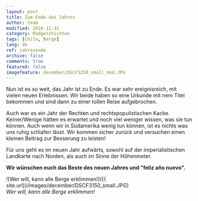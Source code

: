 ```yaml
---
layout: post
title: Zum Ende des Jahres
author: team
modified: 2016-12-31
category: Radgeschichten
tags: [Chile, Berge]
lang: de
ref: jahresende
archive: false
comments: true
featured: false
imagefeature: december/DSCF3258_small_mod.JPG
---
```


Nun ist es so weit, das Jahr ist zu Ende. Es war sehr ereignisreich, mit vielen neuen Erlebnissen. Wir beide haben so eine Urkunde mit nem Titel bekommen und sind dann zu einer tollen Reise aufgebrochen.

Auch war es ein Jahr der Rechten und rechtspopulistischen Kacke. Keiner/Wenige hätten es erwartet und noch viel weniger wissen, was sie tun können. Auch wenn wir in Südamerika wenig tun können, ist es nichts was uns ruhig schlafen lässt. Wir kommen sicher zurück und versuchen einen kleinen Beitrag zur Besserung zu leisten!

Für uns geht es im neuen Jahr aufwärts, sowohl auf der imperialistischen Landkarte nach Norden, als auch im Sinne der Höhenmeter. 

**Wir wünschen euch das Beste des neuen Jahres und "feliz año nuevo".**


![Wer will, kann alle Berge erklimmen!]({{ site.url}}/images/december/DSCF3150_small.JPG)  
*Wer will, kann alle Berge erklimmen!*
